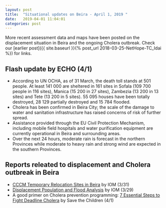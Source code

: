 ```yaml
---
layout: post
title:  "Situational updates on Beira - April 1, 2019 "
date:   2019-04-01 11:04:01
categories: post
---
```


More recent assessment data and maps have been posted on the displacement situation in Beira and the ongoing Cholera outbreak. <!--more-->Check our [earlier post]({{ site.baseurl }}{% post_url 2018-03-25-NetHope-TC_Idai %}) for links. 


## Flash update by ECHO (4/1)

* According to UN OCHA, as of 31 March, the death toll stands at 501 people. At least 141 000 are sheltered in 161 sites in Sofala (109 700 people in 116 sites), Manica (15 200 in 27 sites), Zambezia (13 200 in 13 sites) and Tete (13 200 in 5 sites). 55 095 houses have been totally destroyed, 28 129 partially destroyed and 15 784 flooded.
* Cholera has been confirmed in Beira City; the scale of the damage to water and sanitation infrastructure has raised concerns of risk of further spread.
* Assistance provided through the EU Civil Protection Mechanism, including mobile field hospitals and water purification equipment are currently operational in Beira and surrounding areas.
* Over the next 24 hours, moderate rain is forecast in the northern Provinces while moderate to heavy rain and strong wind are expected in the southern Provinces.

## Reports releated to displacement and Cholera outbreak in Beira

* [CCCM Temporary Relocation Sites in Beira](https://reliefweb.int/map/mozambique/mozambique-cyclone-idai-camp-coordination-and-camp-management-cccm-temporary) by IOM (3/31)
* [Displacement Population and Flood Analysis](https://reliefweb.int/report/mozambique/mozambique-tropical-cyclone-idai-site-profiles-beira-29-march-2019) by IOM (3/29)
* A good primer on Cholera prevention programming: [7 Essential Steps to Fight Deadline Cholera](https://www.savethechildren.net/article/seven-essential-steps-fight-deadly-cholera) by Save the Children (4/1)